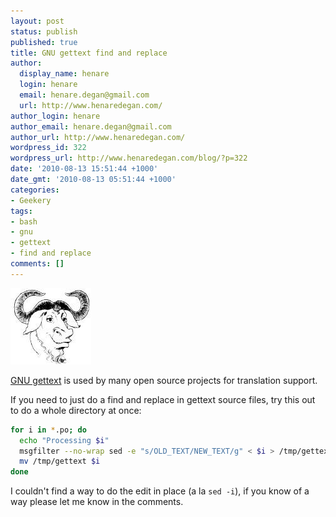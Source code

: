 ```yaml
---
layout: post
status: publish
published: true
title: GNU gettext find and replace
author:
  display_name: henare
  login: henare
  email: henare.degan@gmail.com
  url: http://www.henaredegan.com/
author_login: henare
author_email: henare.degan@gmail.com
author_url: http://www.henaredegan.com/
wordpress_id: 322
wordpress_url: http://www.henaredegan.com/blog/?p=322
date: '2010-08-13 15:51:44 +1000'
date_gmt: '2010-08-13 05:51:44 +1000'
categories:
- Geekery
tags:
- bash
- gnu
- gettext
- find and replace
comments: []
---
```

<a href="http://www.gnu.org/software/gettext/"><img src="/blog/wp-content/uploads/2010/08/gnu-head-sm.jpg" alt="" title="gnu-head-sm" width="129" height="122" class="alignright size-full wp-image-323" /></a>

<a href="http://www.gnu.org/software/gettext/">GNU gettext</a> is used by many open source projects for translation support.

If you need to just do a find and replace in gettext source files, try this out to do a whole directory at once:

```bash
for i in *.po; do
  echo "Processing $i"
  msgfilter --no-wrap sed -e "s/OLD_TEXT/NEW_TEXT/g" < $i > /tmp/gettext
  mv /tmp/gettext $i
done
```

I couldn't find a way to do the edit in place (a la `sed -i`), if you know of a way please let me know in the comments.
